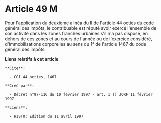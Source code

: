 # Article 49 M

Pour l'application du deuxième alinéa du II de l'article 44 octies du code général des impôts, le contribuable est réputé
avoir exercé l'ensemble de son activité dans les zones franches urbaines s'il n'a pas disposé, en dehors de ces zones et au
cours de l'année ou de l'exercice considéré, d'immobilisations corporelles au sens du 1° de l'article 1467 du code général
des impôts.

**Liens relatifs à cet article**

	**Cite**:

	  - CGI 44 octies, 1467

	**Créé par**:

	  - Décret n°97-116 du 10 février 1997 - art. 1 () JORF 11 février 1997

	**Liens**:

	  - HISTO: Edition du 11 avril 1997
